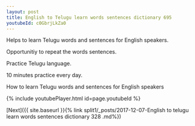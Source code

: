 ```yaml
---
layout: post
title: English to Telugu learn words sentences dictionary 695 
youtubeId: c0GbrjLkZa0
---
```

 
 
Helps to learn Telugu words and sentences for English speakers.

Opportunitiy to repeat the words sentences. 

Practice Telugu language. 
 
10 minutes practice every day. 
 
How to learn Telugu words and sentences for English speakers 
 
{% include youtubePlayer.html id=page.youtubeId %}
 
 
[Next]({{ site.baseurl }}{% link  split1/_posts/2017-12-07-English to telugu learn words sentences dictionary 328 .md%})
 
